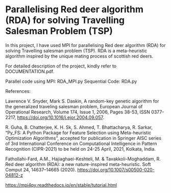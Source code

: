 # Parallelising Red deer algorithm (RDA) for solving Travelling Salesman Problem (TSP)

In this project, I have used MPI for parallelising Red deer algorithm (RDA) for solving Travelling salesman problem (TSP). RDA is a meta-heuristic algorithm inspired by the unique mating process of scottish red deers.

For detailed description of the project, kindly refer to DOCUMENTATION.pdf.

Parallel code using MPI: RDA_MPI.py
Sequential Code: RDA.py

References:

Lawrence V. Snyder, Mark S. Daskin, A random-key genetic algorithm for the generalized traveling salesman problem,
European Journal of Operational Research, Volume 174, Issue 1, 2006, Pages 38-53, ISSN 0377-2217, https://doi.org/10.1016/j.ejor.2004.09.057.

R. Guha, B. Chatterjee, K. H. Sk, S. Ahmed, T. Bhattacharya, R. Sarkar, “Py_FS: A Python Package for Feature Selection using Meta-heuristic Optimization Algorithms”, accepted for publication in Springer AISC series of 3rd International Conference on Computational Intelligence in Pattern Recognition (CIPR-2021) to be held on 24-25 April, 2021, Kolkata, India.

Fathollahi-Fard, A.M., Hajiaghaei-Keshteli, M. & Tavakkoli-Moghaddam, R. Red deer algorithm (RDA): a new nature-inspired meta-heuristic. Soft Comput 24, 14637–14665 (2020). https://doi.org/10.1007/s00500-020-04812-z

https://mpi4py.readthedocs.io/en/stable/tutorial.html
